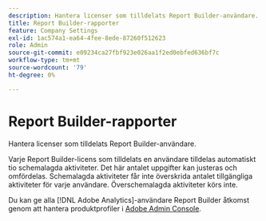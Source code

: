 ```yaml
---
description: Hantera licenser som tilldelats Report Builder-användare.
title: Report Builder-rapporter
feature: Company Settings
exl-id: 1ac574a1-ea64-4fee-8ede-87260f512623
role: Admin
source-git-commit: e09234ca27fbf923e026aa1f2ed0ebfed636bf7c
workflow-type: tm+mt
source-wordcount: '79'
ht-degree: 0%

---
```


# Report Builder-rapporter

Hantera licenser som tilldelats Report Builder-användare.

Varje Report Builder-licens som tilldelats en användare tilldelas automatiskt tio schemalagda aktiviteter. Det här antalet uppgifter kan justeras och omfördelas. Schemalagda aktiviteter får inte överskrida antalet tillgängliga aktiviteter för varje användare. Överschemalagda aktiviteter körs inte.

Du kan ge alla [!DNL Adobe Analytics]-användare Report Builder åtkomst genom att hantera produktprofiler i [Adobe Admin Console](/help/admin/admin-console/home.md).
